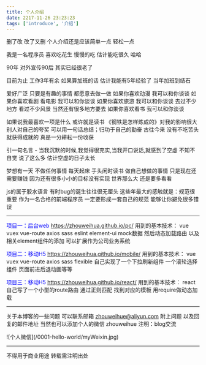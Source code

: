 ```yaml
---
title: 个人介绍
date: 2217-11-26 23:23:23
tags: ['introduce', '介绍']
---
```


删了改 改了又删 个人介绍还是应该简单一点 轻松一点

我是一名程序员 喜欢吃花生 慢慢的吃 估计能吃很久 哈哈

90年 对外宣传90后 其实已经很老了

目前为止 工作3年有余 如果算加班的话 估计我能有5年经验了 当年加班到结石

爱好广泛 只要是有趣的事情 都愿意去做一做
如果你喜欢动漫 我可以和你谈谈
如果你喜欢看剧 看电影 我可以和你谈谈
如果你喜欢旅游 我可以和你谈谈 去过不少地方 看过不少风景 当然还有很多地方要去
如果你喜欢看书 我可以和你谈谈

如果说我最喜欢一项是什么 或许就是读书
《钢铁是怎样炼成的》对我的影响很大 别人对自己的夸奖 可以用一句话总结；归功于自己的勤奋 古往今来 没有不吃苦头就获得成就的 真是一分耕耘一份收获

引一句名言 - 当我沉默的时候,我觉得很充实,当我开口说话,就感到了空虚 
不知不自觉 说了这么多 估计空虚的日子太长

梦想有一天 不做任何事情 每天起床 手头闲时读书 做自己想做的事情
只是现在还需要赚钱 因为还有很多小小的目标没有实现 世界那么大 还是要多看看

js的属于胶水语言 有时bug的诞生往往很无厘头 
这些年最大的感触就是：规范很重要 作为一名合格的前端程序员 一定要形成一套自己的规范 能够让你避免很多错误

----------------

<font color="#0000FF">项目一：后台web https://zhouweihua.github.io/pc/</font> 
用到的基本技术： vue vuex vue-route axios sass eslint element-ui
mock数据 然后动态加载路由 以及相关element组件的添加 可以扩展作为公司业务系统

<font color="#0000FF">项目二：移动H5 https://zhouweihua.github.io/mobile/</font> 
用到的基本技术： vue vuex vue-route axios sass flexible
自己实现了一个下拉刷新组件 一个滚轮选择组件 页面前进后退动画等等

<font color="#0000FF">项目三：移动H5 https://zhouweihua.github.io/react/</font> 
用到的基本技术： react 自己写了一个小型的route路由 通过正则匹配 找到对应的模板 用require做动态加载

----------------

关于本博客的一些问题 可以联系邮箱 zhouweihue@aliyun.com 附上问题 以及回复的邮件地址
当然也可以添加个人的微信 zhouweihue 注明：blog交流
<div style="width:300px">
![个人微信](/0001-hello-world/myWeixin.jpg)
</div>

----------------
不得用于商业用途 转载需注明出处